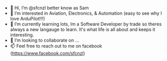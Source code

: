 - 👋 Hi, I’m @sfcnzl better know as Sam
- 👀 I’m interested in Aviation, Electronics, & Automation (easy to see why I love ArduPilot!!!) 
- 🌱 I’m currently learning lots, Im a Software Developer by trade so theres always a new langauge to learn. It's what life is all about and keeps it interesting.
- 💞️ I’m looking to collaborate on ...
- 📫 Feel free to reach out to me on facebook (https://www.facebook.com/sfcnzl)
